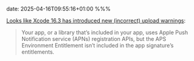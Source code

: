 date: 2025-04-16T09:55:16+01:00
%%%

[Looks like Xcode 16.3 has introduced new (incorrect) upload warnings](https://developer.apple.com/forums/thread/776167):

> Your app, or a library that’s included in your app, uses Apple Push Notification service (APNs) registration APIs, but the APS Environment Entitlement isn’t included in the app signature’s entitlements.
